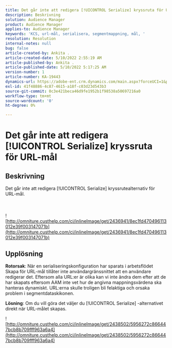 ```yaml
---
title: Det går inte att redigera [!UICONTROL Serialize] kryssruta för URL-mål
description: Beskrivning
solution: Audience Manager
product: Audience Manager
applies-to: Audience Manager
keywords: 'KCS, url-mål, serialisera, segmentmappning, mål, '
resolution: Resolution
internal-notes: null
bug: false
article-created-by: Ankita .
article-created-date: 5/10/2022 2:55:19 AM
article-published-by: Ankita .
article-published-date: 5/10/2022 5:17:25 AM
version-number: 1
article-number: KA-19443
dynamics-url: https://adobe-ent.crm.dynamics.com/main.aspx?forceUCI=1&pagetype=entityrecord&etn=knowledgearticle&id=fe9af69d-0cd0-ec11-a7b5-0022480a8753
exl-id: 41f48886-4c87-4615-a18f-c03d23d543b3
source-git-commit: 0c3e421beca46d9fe1952b1f98538a50697216a0
workflow-type: tm+mt
source-wordcount: '0'
ht-degree: 0%

---
```


# Det går inte att redigera [!UICONTROL Serialize] kryssruta för URL-mål

## Beskrivning

Det går inte att redigera [!UICONTROL Serialize] kryssrutealternativ för URL-mål.<br><br> <br><br>![http://omniture.custhelp.com/ci/inlineImage/get/2436941/8ec1fd470496113012e39f003147071b](http://omniture.custhelp.com/ci/inlineImage/get/2436941/8ec1fd470496113012e39f003147071b)

## Upplösning


<b>Rotorsak</b>: När en serialiseringskonfiguration har sparats i arbetsflödet Skapa för URL-mål tillåter inte användargränssnittet att en användare redigerar det. Eftersom alla URL:er är olika kan vi inte ändra dem efter att de har skapats eftersom AAM inte vet hur de angivna mappningsvärdena ska hanteras dynamiskt. URL:erna skulle troligen bli felaktiga och orsaka problem i segmentdataskikonen.

<b>Lösning</b>: Om du vill göra det väljer du [!UICONTROL Serialize] -alternativet direkt när URL-målet skapas.



![http://omniture.custhelp.com/ci/inlineImage/get/2438502/5956272c866447bcb8b709fff963a6a4](http://omniture.custhelp.com/ci/inlineImage/get/2438502/5956272c866447bcb8b709fff963a6a4)
